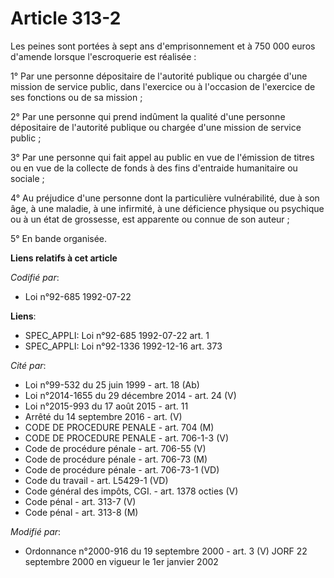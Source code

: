 # Article 313-2

Les peines sont portées à sept ans d'emprisonnement et à 750 000 euros d'amende lorsque l'escroquerie est réalisée :

1° Par une personne dépositaire de l'autorité publique ou chargée d'une mission de service public, dans l'exercice ou à
l'occasion de l'exercice de ses fonctions ou de sa mission ;

2° Par une personne qui prend indûment la qualité d'une personne dépositaire de l'autorité publique ou chargée d'une mission
de service public ;

3° Par une personne qui fait appel au public en vue de l'émission de titres ou en vue de la collecte de fonds à des fins
d'entraide humanitaire ou sociale ;

4° Au préjudice d'une personne dont la particulière vulnérabilité, due à son âge, à une maladie, à une infirmité, à une
déficience physique ou psychique ou à un état de grossesse, est apparente ou connue de son auteur ;

5° En bande organisée.

**Liens relatifs à cet article**

_Codifié par_:

  - Loi n°92-685 1992-07-22

**Liens**:

  - SPEC_APPLI: Loi n°92-685 1992-07-22 art. 1
  - SPEC_APPLI: Loi n°92-1336 1992-12-16 art. 373

_Cité par_:

  - Loi n°99-532 du 25 juin 1999 - art. 18 (Ab)
  - Loi n°2014-1655 du 29 décembre 2014 - art. 24 (V)
  - Loi n°2015-993 du 17 août 2015 - art. 11
  - Arrêté du 14 septembre 2016 - art. (V)
  - CODE DE PROCEDURE PENALE - art. 704 (M)
  - CODE DE PROCEDURE PENALE - art. 706-1-3 (V)
  - Code de procédure pénale - art. 706-55 (V)
  - Code de procédure pénale - art. 706-73 (M)
  - Code de procédure pénale - art. 706-73-1 (VD)
  - Code du travail - art. L5429-1 (VD)
  - Code général des impôts, CGI. - art. 1378 octies (V)
  - Code pénal - art. 313-7 (V)
  - Code pénal - art. 313-8 (M)

_Modifié par_:

  - Ordonnance n°2000-916 du 19 septembre 2000 - art. 3 (V) JORF 22 septembre 2000 en vigueur le 1er janvier 2002
